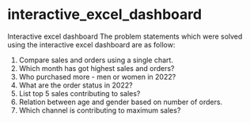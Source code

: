 # interactive_excel_dashboard
Interactive excel dashboard
The problem statements which were solved using the interactive excel dashboard are as follow:
1. Compare sales and orders using a single chart.						
2. Which month has got highest sales and orders?						
3. Who purchased more - men or women in 2022?						
4. What are the order status in 2022?						
5. List top 5 sales contributing to sales?						
6. Relation between age and gender based on number of orders.						
7. Which channel is contributing to maximum sales?


